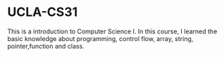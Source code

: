 # UCLA-CS31
This is a introduction to Computer Science I. In this course, I learned the basic knowledge about programming, control flow, array, string, pointer,function and class.
